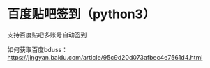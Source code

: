 # 百度贴吧签到（python3）

支持百度贴吧多账号自动签到

如何获取百度bduss：https://jingyan.baidu.com/article/95c9d20d073afbec4e7561d4.html
